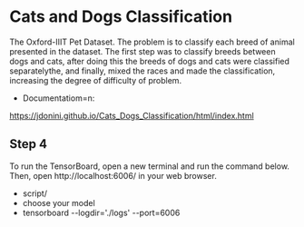 # Cats and Dogs Classification
The Oxford-IIIT Pet Dataset.
The problem is to classify each breed of animal presented in the dataset.
The first step was to classify breeds between dogs and cats, after doing this the breeds of dogs and cats were classified separatelythe, and finally, mixed the races and made the classification, increasing the degree of difficulty of problem.

- Documentatiom=n:

https://jdonini.github.io/Cats_Dogs_Classification/html/index.html

## Step 4
To run the TensorBoard, open a new terminal and run the command below. Then, open http://localhost:6006/ in your web browser.
- script/
- choose your model
- tensorboard --logdir='./logs' --port=6006
